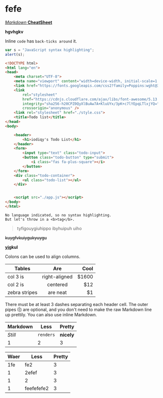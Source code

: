 # fefe


[*Markdown* **CheatSheet**](https://github.com/adam-p/markdown-here/wiki/Markdown-Cheatsheet)


**hgvhgkv**

Inline `code` has `back-ticks around` it.
```javascript
var s = "JavaScript syntax highlighting";
alert(s);
```
 
```html
<!DOCTYPE html>
<html lang="en">
<head>
    <meta charset="UTF-8">
    <meta name="viewport" content="width=device-width, initial-scale=1.0">
    <link href="https://fonts.googleapis.com/css2?family=Poppins:wght@300&display=swap" rel="stylesheet">
    <link 
        rel="stylesheet" 
        href="https://cdnjs.cloudflare.com/ajax/libs/font-awesome/5.13.0/css/all.min.css" 
        integrity="sha256-h20CPZ0QyXlBuAw7A+KluUYx/3pK+c7lYEpqLTlxjYQ=" 
        crossorigin="anonymous" />
    <link rel="stylesheet" href="./style.css">
    <title>Todo list</title>
</head>
<body>

    <header>
        <h1>iodiqy's Todo List</h1>
    </header>
    <form>
        <input type="text" class="todo-input">
        <button class="todo-button" type="submit">
            <i class="fas fa-plus-square"></i>
        </button> 
    </form>
    <div class="todo-container">
        <ul class="todo-list"></ul>
    </div>


    <script src="./app.js"></script>
</body>
</html>
```
 
```
No language indicated, so no syntax highlighting. 
But let's throw in a <b>tag</b>.
```
> tyfigouygiuhippo
> ibyhuipuh
> uiho

~~kuygfvkuiygukyuygu~~

**yjgkul**

Colons can be used to align columns.

| Tables        | Are           | Cool  |
| ------------- |:-------------:| -----:|
| col 3 is      | right-aligned | $1600 |
| col 2 is      | centered      |   $12 |
| zebra stripes | are neat      |    $1 |

There must be at least 3 dashes separating each header cell.
The outer pipes (|) are optional, and you don't need to make the 
raw Markdown line up prettily. You can also use inline Markdown.

Markdown | Less | Pretty
--- | --- | ---
*Still* | `renders` | **nicely**
1 | 2 | 3

Waer | Less | Pretty
--- | --- | ---
1fe | fe2 | 3
1 | 2efef | 3
1 | 2 | 3
1 | feefefefe2 | 3

